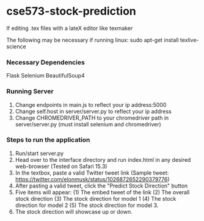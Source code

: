# cse573-stock-prediction

If editing .tex files with a lateX editor like texmaker

The following may be necessary if running linux:
sudo apt-get install texlive-science

### Necessary Dependencies ###
Flask
Selenium
BeautifulSoup4

### Running Server ###
1. Change endpoints in main.js to reflect your ip address:5000
2. Change self.host in server/server.py to reflect your ip address
3. Change CHROMEDRIVER_PATH to your chromedriver path in server/server.py (must install selenium and chromedriver)

### Steps to run the application ###
1. Run/start server.py
2. Head over to the interface directory and run index.html in any desired web-browser (Tested on Safari 15.3)
3. In the textbox, paste a valid Twitter tweet link (Sample tweet: https://twitter.com/elonmusk/status/1026872652290379776)
4. After pasting a valid tweet, click the "Predict Stock Direction" button
5. Five items will appear: (1) The embed tweet of the link (2) The overall stock direction (3) The stock direction for model 1 (4) The stock direction for model 2 (5) The stock direction for model 3. 
6. The stock direction will showcase up or down.


